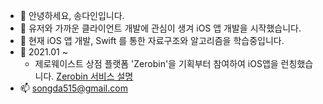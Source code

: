 - 👋 안녕하세요, 송다인입니다.
- 👀 유저와 가까운 클라이언트 개발에 관심이 생겨 iOS 앱 개발을 시작했습니다.
- 🌱 현재 iOS 앱 개발, Swift 를 통한 자료구조와 알고리즘을 학습중입니다.
- 💞️ 2021.01 ~ 
  - 제로웨이스트 상점 플랫폼 'Zerobin'을 기획부터 참여하여 iOS앱을 런칭했습니다. [Zerobin 서비스 설명](https://www.notion.so/Zerobin-2bc30fcfde19468c834a74c83afd51e4)
- 📫 songda515@gmail.com

<!---
songda515/songda515 is a ✨ special ✨ repository because its `README.md` (this file) appears on your GitHub profile.
You can click the Preview link to take a look at your changes.
--->
